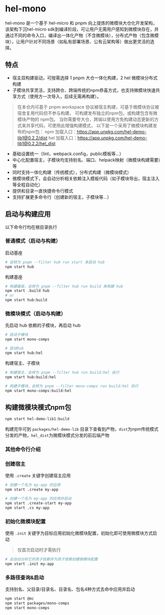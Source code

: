 # hel-mono
hel-mono 是一个基于 hel-micro 和 pnpm 向上提炼的微模块大仓化开发架构，该架构下沉hel-micro sdk到编译阶段，可让用户无需用户感知到微模块存在，并通过不同的命令入口，编译出一体化产物（不含微模块），分布式产物（包含微模块），让用户针对不同场景（如私有部署场景、公有云架构等）做出更灵活的选择。

## 特点
* 宿主双构建驱动，可按需选择 1 pnpm 大仓一体化构建，2 hel 微模块分布式构建
* 子模块共享灵活，支持跨仓、跨端传统的npm恭喜方式，也支持微模块快速共享方式（使用方一次导入，后续无需再构建）。
> 在本仓内可基于 pnpm workspace 协议被宿主构建，可基于微模块协议被宿舍复用代码但不参与构建， 
> 可构建发布独立的npm包，或构建包含有微模块产物的 npm包。
> 当你需要夸大仓，跨端以使用方免构建动态更新的方式来共享代码，可使用此增强构建模式，
> 以下是一个采用了微模块构建发布的npm包：
> npm 加载入口：https://app.unpkg.com/hel-demo-lib1@0.2.2/dist
> hel 加载入口：https://app.unpkg.com/hel-demo-lib1@0.2.2/hel_dist
* 基础设置统一（lint，webpack.config，public模板等...）
* 中心化配置宿主，子模块均支持别名、端口、helpack映射（微模块构建需要）等
* 同时支持一体化构建（传统模式），分布式构建（微模块模式）
* 微模块模式下，会自动分析相关依赖注入模板代码（如子模块导出，宿主注入等全程自动化）
* 提供和目录一直快捷命令行模式
* 支持扩展更多命令行（创建新的宿主，子模块等...）

## 启动与构建应用
以下命令行均在根目录执行

### 普通模式（启动与构建）

启动基座
```bash
# 会转为 pnpm --filter hub run start 来启动 hub
npm start hub
```

构建基座
```bash
# 构建基座，会转为 pnpm --filter hub run build 来构建 hub
npm start .build hub
# or
npm start hub:build
```

### 微模块模式（启动与构建）

先启动 hub 依赖的子模块，再启动 hub
```bash
# 启动子模块
npm start mono-comps

# 启动hub
npm start hub:hel
```

构建宿主、子模块
```bash
# 构建宿主，会转为 pnpm --filter hub run build:hel 执行
npm start hub:build:hel

# 构建子模块，会转为 pnpm --filter mono-comps run build:hel 执行
npm start mono-comps:build:hel
```

## 构建微模块模式npm包

```bash
npm start hel-demo-lib1:build
```
构建完毕可到 `packages/hel-demo-lib` 目录下查看到产物，`dist`为npm传统模式分发的产物，`hel_dist`为微模块模式分发的前后端产物

### 其他命令行介绍

### 创建宿主
使用 `.create` 关键字创建宿主应用

```bash
# 创建一个名为 my-app 的应用
npm start .create my-app

# 创建一个名为 my-app 的应用并启动
npm start .create-start my-app
npm start .cs my-app
```

### 初始化微模块配置
使用 `.init` 关键字为目标应用初始化微模块配置，初始化即可使用微模块方式启动
> 仅首次启动时才需执行

```bash
# 会自动分析它的孩子依赖并为孩子依赖创建微模块配置
npm start .init my-app
```

### 多路径查询&启动
支持别名、父目录/目录名、目录名、包名4种方式去命中应用并启动

```bash
npm start @mc  
npm start packages/mono-comps
npm start mono-comps
```